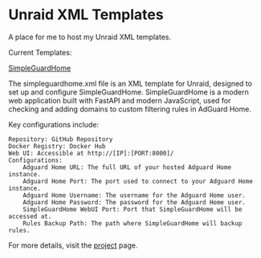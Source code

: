 # Unraid XML Templates
A place for me to host my Unraid XML templates.

Current Templates:

[SimpleGuardHome](https://github.com/pacnpal/simpleguardhome)

The simpleguardhome.xml file is an XML template for Unraid, designed to set up and configure SimpleGuardHome. SimpleGuardHome is a modern web application built with FastAPI and modern JavaScript, used for checking and adding domains to custom filtering rules in AdGuard Home.

Key configurations include:

    Repository: GitHub Repository
    Docker Registry: Docker Hub
    Web UI: Accessible at http://[IP]:[PORT:8000]/
    Configurations:
        Adguard Home URL: The full URL of your hosted Adguard Home instance.
        Adguard Home Port: The port used to connect to your Adguard Home instance.
        Adguard Home Username: The username for the Adguard Home user.
        Adguard Home Password: The password for the Adguard Home user.
        SimpleGuardHome WebUI Port: Port that SimpleGuardHome will be accessed at.
        Rules Backup Path: The path where SimpleGuardHome will backup rules.

For more details, visit the [project](https://github.com/pacnpal/simpleguardhome) page.
